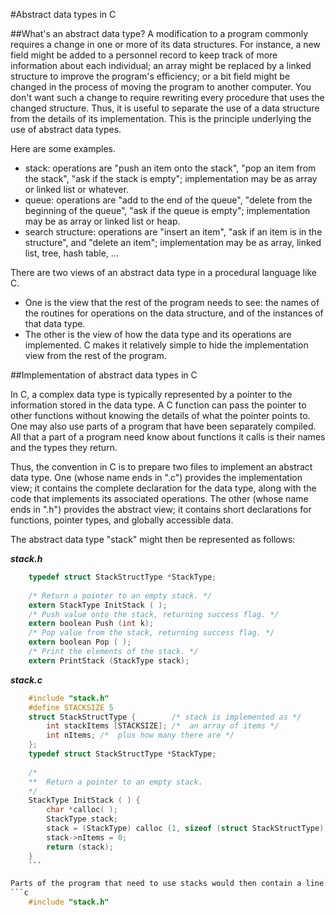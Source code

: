 #Abstract data types in C

##What's an abstract data type? 
A modification to a program commonly requires a change in one or more of its data structures. For instance, a new field might be added to a personnel record to keep track of more information about each individual; an array might be replaced by a linked structure to improve the program's efficiency; or a bit field might be changed in the process of moving the program to another computer. You don't want such a change to require rewriting every procedure that uses the changed structure. Thus, it is useful to separate the use of a data structure from the details of its implementation. This is the principle underlying the use of abstract data types.

Here are some examples.

  +  stack: operations are "push an item onto the stack", "pop an item from the stack", "ask if the stack is empty"; implementation may be as array or linked list or whatever.
  +  queue: operations are "add to the end of the queue", "delete from the beginning of the queue", "ask if the queue is empty"; implementation may be as array or linked list or heap.
  +  search structure: operations are "insert an item", "ask if an item is in the structure", and "delete an item"; implementation may be as array, linked list, tree, hash table, ... 

There are two views of an abstract data type in a procedural language like C. 
  +  One is the view that the rest of the program needs to see: the names of the routines for operations on the data structure, and of the instances of that data type. 
  +  The other is the view of how the data type and its operations are implemented. C makes it relatively simple to hide the implementation view from the rest of the program. 

##Implementation of abstract data types in C 

In C, a complex data type is typically represented by a pointer to the information stored in the data type. A C function can pass the pointer to other functions without knowing the details of what the pointer points to. One may also use parts of a program that have been separately compiled. All that a part of a program need know about functions it calls is their names and the types they return.

Thus, the convention in C is to prepare two files to implement an abstract data type. One (whose name ends in ".c") provides the implementation view; it contains the complete declaration for the data type, along with the code that implements its associated operations. The other (whose name ends in ".h") provides the abstract view; it contains short declarations for functions, pointer types, and globally accessible data. 

The abstract data type "stack" might then be represented as follows:

**_stack.h_**
```c
	typedef struct StackStructType *StackType;
	
	/* Return a pointer to an empty stack. */
	extern StackType InitStack ( );
	/* Push value onto the stack, returning success flag. */
	extern boolean Push (int k);
	/* Pop value from the stack, returning success flag. */
	extern boolean Pop ( );
	/* Print the elements of the stack. */
	extern PrintStack (StackType stack);
```

**_stack.c_**
```c
	#include "stack.h"
	#define STACKSIZE 5
	struct StackStructType {		/* stack is implemented as */
		int stackItems [STACKSIZE];	/*  an array of items */
		int nItems;	/*  plus how many there are */
	};
	typedef struct StackStructType *StackType;
	
	/*
	**	Return a pointer to an empty stack.
	*/
	StackType InitStack ( ) {
		char *calloc( );
		StackType stack;
		stack = (StackType) calloc (1, sizeof (struct StackStructType));
		stack->nItems = 0;
		return (stack);
	}
	```

Parts of the program that need to use stacks would then contain a line
```c
	#include "stack.h"
```
